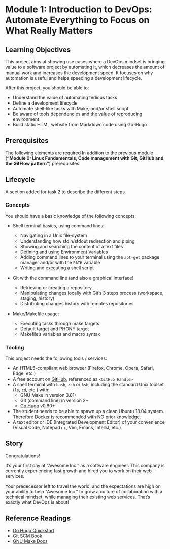 ﻿# Module 1: Introduction to DevOps: Automate Everything to Focus on What Really Matters

## Learning Objectives

This project aims at showing use cases where a DevOps mindset is bringing value to a software project by automating it, which decreases the amount of manual work and increases the development speed. It focuses on why automation is useful and helps speeding a development lifecycle.

After this project, you should be able to:

-   Understand the value of automating tedious tasks
-   Define a development lifecycle
-   Automate shell-like tasks with Make, and/or shell script
-   Be aware of tools dependencies and the value of reproducing environment
-   Build static HTML website from Markdown code using Go-Hugo

## Prerequisites

The following elements are required In addition to the previous module (**“Module 0: Linux Fundamentals, Code management with Git, GitHub and the GitFlow pattern”**) prerequisites.


## Lifecycle

A section added for task 2 to describe the different steps.

### Concepts

You should have a basic knowledge of the following concepts:

-   Shell terminal basics, using command lines:
    
    -   Navigating in a Unix file-system
    -   Understanding how stdin/stdout redirection and piping
    -   Showing and searching the content of a text files
    -   Defining and using Environment Variables
    -   Adding command lines to your terminal using the  `apt-get`  package manager and/or with the  `PATH`  variable
    -   Writing and executing a shell script
-   Git with the command line (and also a graphical interface)
    
    -   Retrieving or creating a repository
    -   Manipulating changes locally with Git’s 3 steps process (workspace, staging, history)
    -   Distributing changes history with remotes repositories
-   Make/Makefile usage:
    
    -   Executing tasks through make targets
    -   Default target and PHONY target
    -   Makefile’s variables and macro syntax

### Tooling

This project needs the following tools / services:

-   An HTML5-compliant web browser (Firefox, Chrome, Opera, Safari, Edge, etc.)
-   A free account on  [GitHub](https://intranet.hbtn.io/rltoken/u6680ax-ghu8v-AsFSDbSA "GitHub"), referenced as  `<GitHub Handle>`
-   A shell terminal with  `bash`,  `zsh`  or  `ksh`, including the standard Unix toolset (`ls`,  `cd`, etc.) with:
    -   GNU Make in version 3.81+
    -   Git (command line) in version 2+
    -   [Go Hugo](https://intranet.hbtn.io/rltoken/IBEctMMx9WYT-U-G5oIv-g "Go Hugo")  v0.80+
-   The student needs to be able to spawn up a clean Ubuntu 18.04 system. Therefore  [Docker](https://intranet.hbtn.io/rltoken/4-LomWsN4dV31c-IwVMwgw "Docker")  is recommended with NO prior knowledge.
-   A text editor or IDE (Integrated Development Editor) of your convenience (Visual Code, Notepad++, Vim, Emacs, IntelliJ, etc.)

## Story

Congratulations!

It’s your first day at “Awesome Inc.” as a software engineer. This company is currently experiencing fast growth and hired you to work on their web services.

Your predecessor left to travel the world, and the expectations are high on your ability to help "Awesome Inc.” to grow a culture of collaboration with a technical mindset, while managing their existing web services. That’s exactly what DevOps is about!

## Reference Readings

-   [Go Hugo Quickstart](https://intranet.hbtn.io/rltoken/jQyxwX-NaGuIDMpbklREZQ "Go Hugo Quickstart")
-   [Git SCM Book](https://intranet.hbtn.io/rltoken/KVwKi4WrASyHYE3BGnsbzg "Git SCM Book")
-   [GNU Make Docs](https://intranet.hbtn.io/rltoken/YUo3ljJIf8QXZHL1gXPuEQ "GNU Make Docs")
